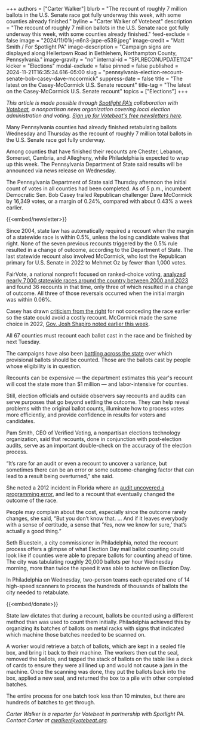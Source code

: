 +++
authors = ["Carter Walker"]
blurb = "The recount of roughly 7 million ballots in the U.S. Senate race got fully underway this week, with some counties already finished."
byline = "Carter Walker of Votebeat"
description = "The recount of roughly 7 million ballots in the U.S. Senate race got fully underway this week, with some counties already finished."
feed-exclude = false
image = "2024/11/01kj-n6n3-jxpe-e539.jpeg"
image-credit = "Matt Smith / For Spotlight PA"
image-description = "Campaign signs are displayed along Hellertown Road in Bethlehem, Northampton County, Pennsylvania."
image-gravity = "no"
internal-id = "SPLRECONUPDATE1124"
kicker = "Elections"
modal-exclude = false
pinned = false
published = 2024-11-21T16:35:34.616-05:00
slug = "pennsylvania-election-recount-senate-bob-casey-dave-mccormick"
suppress-date = false
title = "The latest on the Casey-McCormick U.S. Senate recount"
title-tag = "The latest on the Casey-McCormick U.S. Senate recount"
topics = ["Elections"]
+++

<em>This article is made possible through </em><a href="https://www.spotlightpa.org/"><em>Spotlight PA’s</em></a><em> collaboration with </em><a href="https://www.votebeat.org/"><em>Votebeat</em></a><em>, a nonpartisan news organization covering local election administration and voting. </em><a href="https://www.votebeat.org/newsletters/"><em>Sign up for Votebeat&#39;s free newsletters here</em></a><em>.</em>

Many Pennsylvania counties had already finished retabulating ballots Wednesday and Thursday as the recount of roughly 7 million total ballots in the U.S. Senate race got fully underway.

Among counties that have finished their recounts are Chester, Lebanon, Somerset, Cambria, and Allegheny, while Philadelphia is expected to wrap up this week. The Pennsylvania Department of State said results will be announced via news release on Wednesday.

The Pennsylvania Department of State said Thursday afternoon the initial count of votes in all counties had been completed. As of 5 p.m., incumbent Democratic Sen. Bob Casey trailed Republican challenger Dave McCormick by 16,349 votes, or a margin of 0.24%, compared with about 0.43% a week earlier.

{{<embed/newsletter>}}

Since 2004, state law has automatically required a recount when the margin of a statewide race is within 0.5%, unless the losing candidate waives that right. None of the seven previous recounts triggered by the 0.5% rule resulted in a change of outcome, according to the Department of State. The last statewide recount also involved McCormick, who lost the Republican primary for U.S. Senate in 2022 to Mehmet Oz by fewer than 1,000 votes.

FairVote, a national nonprofit focused on ranked-choice voting, <a href="https://fairvote.org/report/election-recounts-2023/">analyzed nearly 7,000 statewide races around the country between 2000 and 2023</a> and found 36 recounts in that time, only three of which resulted in a change of outcome. All three of those reversals occurred when the initial margin was within 0.06%.

Casey has drawn <a href="https://x.com/KimWardPA/status/1857110177121452534">criticism from the right</a> for not conceding the race earlier so the state could avoid a costly recount. McCormick made the same choice in 2022, <a href="https://www.inquirer.com/news/pennsylvania/bob-casey-recount-josh-shapiro-pennsylvania-election-2024-20241119.html">Gov. Josh Shapiro noted earlier this week</a>.

All 67 counties must recount each ballot cast in the race and be finished by next Tuesday.

The campaigns have also been <a href="https://penncapital-star.com/campaigns-elections/senate-casey-and-mccormick-are-now-fighting-over-provisional-ballots-in-a-dozen-pennsylvania-counties/">battling across the state</a> over which provisional ballots should be counted. Those are the ballots cast by people whose eligibility is in question.

Recounts can be expensive — the department estimates this year&#39;s recount will cost the state more than $1 million — and labor-intensive for counties.

Still, election officials and outside observers say recounts and audits can serve purposes that go beyond settling the outcome. They can help reveal problems with the original ballot counts, illuminate how to process votes more efficiently, and provide confidence in results for voters and candidates.

Pam Smith, CEO of Verified Voting, a nonpartisan elections technology organization, said that recounts, done in conjunction with post-election audits, serve as an important double-check on the accuracy of the election process.

“It’s rare for an audit or even a recount to uncover a variance, but sometimes there can be an error or some outcome-changing factor that can lead to a result being overturned,” she said.

She noted a 2012 incident in Florida where an <a href="https://www.tampabay.com/news/florida-politics/elections/2020/11/14/heres-how-post-election-audits-work-in-florida/">audit uncovered a programming error</a>, and led to a recount that eventually changed the outcome of the race.

People may complain about the cost, especially since the outcome rarely changes, she said, “But you don’t know that. … And if it leaves everybody with a sense of certitude, a sense that ‘Yes, now we know for sure,’ that’s actually a good thing.”

Seth Bluestein, a city commissioner in Philadelphia, noted the recount process offers a glimpse of what Election Day mail ballot counting could look like if counties were able to prepare ballots for counting ahead of time. The city was tabulating roughly 20,000 ballots per hour Wednesday morning, more than twice the speed it was able to achieve on Election Day.

In Philadelphia on Wednesday, two-person teams each operated one of 14 high-speed scanners to process the hundreds of thousands of ballots the city needed to retabulate.

{{<embed/donate>}}

State law dictates that during a recount, ballots be counted using a different method than was used to count them initially. Philadelphia achieved this by organizing its batches of ballots on metal racks with signs that indicated which machine those batches needed to be scanned on.

A worker would retrieve a batch of ballots, which are kept in a sealed file box, and bring it back to their machine. The workers then cut the seal, removed the ballots, and tapped the stack of ballots on the table like a deck of cards to ensure they were all lined up and would not cause a jam in the machine. Once the scanning was done, they put the ballots back into the box, applied a new seal, and returned the box to a pile with other completed batches.

The entire process for one batch took less than 10 minutes, but there are hundreds of batches to get through.

<em>Carter Walker is a reporter for Votebeat in partnership with Spotlight PA. Contact Carter at </em><a href="mailto:cwalker@votebeat.org"><em>cwalker@votebeat.org</em></a><em>.</em>

